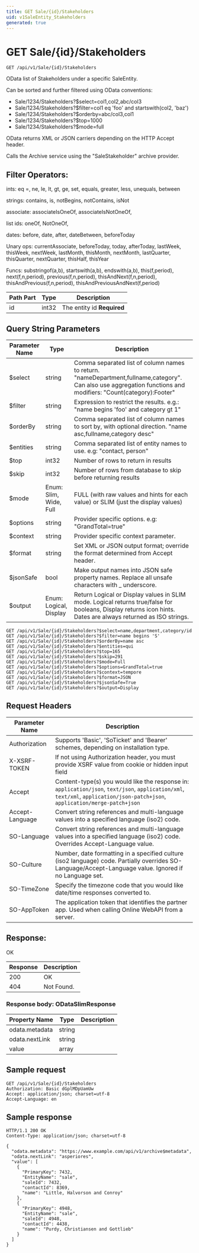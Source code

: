 ```yaml
---
title: GET Sale/{id}/Stakeholders
uid: v1SaleEntity_Stakeholders
generated: true
---
```


# GET Sale/{id}/Stakeholders

```http
GET /api/v1/Sale/{id}/Stakeholders
```

OData list of Stakeholders under a specific SaleEntity.


Can be sorted and further filtered using OData conventions:

* Sale/1234/Stakeholders?$select=col1,col2,abc/col3
* Sale/1234/Stakeholders?$filter=col1 eq 'foo' and startswith(col2, 'baz')
* Sale/1234/Stakeholders?$orderby=abc/col3,col1
* Sale/1234/Stakeholders?$top=1000
* Sale/1234/Stakeholders?$mode=full


OData returns XML or JSON carriers depending on the HTTP Accept header.


Calls the Archive service using the "SaleStakeholder" archive provider.


## Filter Operators: ##

ints: eq =, ne, le, lt, gt, ge, set, equals, greater, less, unequals, between

strings: contains, is, notBegins, notContains, isNot

associate: associateIsOneOf, associateIsNotOneOf,  

list ids: oneOf, NotOneOf, 

dates: before, date, after, dateBetween, beforeToday

Unary ops: currentAssociate, beforeToday, today, afterToday, lastWeek, thisWeek, nextWeek, lastMonth, thisMonth, nextMonth, lastQuarter, thisQuarter, nextQuarter, thisHalf, thisYear

Funcs: substringof(a,b), startswith(a,b), endswith(a,b), this(f,period), next(f,n,period), previous(f,n,period), thisAndNext(f,n,period), thisAndPrevious(f,n,period), thisAndPreviousAndNext(f,period)





| Path Part | Type | Description |
|-----------|------|-------------|
| id | int32 | The entity id **Required** |


## Query String Parameters

| Parameter Name | Type |  Description |
|----------------|------|--------------|
| $select | string |  Comma separated list of column names to return. "nameDepartment,fullname,category". Can also use aggregation functions and modifiers: "Count(category):Footer" |
| $filter | string |  Expression to restrict the results. e.g.: "name begins 'foo' and category gt 1" |
| $orderBy | string |  Comma separated list of column names to sort by, with optional direction. "name asc,fullname,category desc" |
| $entities | string |  Comma separated list of entity names to use. e.g: "contact, person" |
| $top | int32 |  Number of rows to return in results |
| $skip | int32 |  Number of rows from database to skip before returning results |
| $mode | Enum: Slim, Wide, Full |  FULL (with raw values and hints for each value) or SLIM (just the display values) |
| $options | string |  Provider specific options. e.g: "GrandTotal=true" |
| $context | string |  Provider specific context parameter. |
| $format | string |  Set XML or JSON output format; override the format determined from Accept header. |
| $jsonSafe | bool |  Make output names into JSON safe property names. Replace all unsafe characters with _ underscore. |
| $output | Enum: Logical, Display |  Return Logical or Display values in SLIM mode. Logical returns true/false for booleans, Display returns icon hints. Dates are always returned as ISO strings. |

```http
GET /api/v1/Sale/{id}/Stakeholders?$select=name,department,category/id
GET /api/v1/Sale/{id}/Stakeholders?$filter=name begins 'S'
GET /api/v1/Sale/{id}/Stakeholders?$orderBy=name asc
GET /api/v1/Sale/{id}/Stakeholders?$entities=qui
GET /api/v1/Sale/{id}/Stakeholders?$top=165
GET /api/v1/Sale/{id}/Stakeholders?$skip=291
GET /api/v1/Sale/{id}/Stakeholders?$mode=Full
GET /api/v1/Sale/{id}/Stakeholders?$options=GrandTotal=true
GET /api/v1/Sale/{id}/Stakeholders?$context=tempore
GET /api/v1/Sale/{id}/Stakeholders?$format=JSON
GET /api/v1/Sale/{id}/Stakeholders?$jsonSafe=True
GET /api/v1/Sale/{id}/Stakeholders?$output=Display
```


## Request Headers

| Parameter Name | Description |
|----------------|-------------|
| Authorization  | Supports 'Basic', 'SoTicket' and 'Bearer' schemes, depending on installation type. |
| X-XSRF-TOKEN   | If not using Authorization header, you must provide XSRF value from cookie or hidden input field |
| Accept         | Content-type(s) you would like the response in: `application/json`, `text/json`, `application/xml`, `text/xml`, `application/json-patch+json`, `application/merge-patch+json` |
| Accept-Language | Convert string references and multi-language values into a specified language (iso2) code. |
| SO-Language | Convert string references and multi-language values into a specified language (iso2) code. Overrides Accept-Language value. |
| SO-Culture | Number, date formatting in a specified culture (iso2 language) code. Partially overrides SO-Language/Accept-Language value. Ignored if no Language set. |
| SO-TimeZone | Specify the timezone code that you would like date/time responses converted to. |
| SO-AppToken | The application token that identifies the partner app. Used when calling Online WebAPI from a server. |


## Response:

OK

| Response | Description |
|----------------|-------------|
| 200 | OK |
| 404 | Not Found. |

### Response body: ODataSlimResponse

| Property Name | Type |  Description |
|----------------|------|--------------|
| odata.metadata | string |  |
| odata.nextLink | string |  |
| value | array |  |

## Sample request

```http!
GET /api/v1/Sale/{id}/Stakeholders
Authorization: Basic dGplMDpUamUw
Accept: application/json; charset=utf-8
Accept-Language: en
```

## Sample response

```http_
HTTP/1.1 200 OK
Content-Type: application/json; charset=utf-8

{
  "odata.metadata": "https://www.example.com/api/v1/archive$metadata",
  "odata.nextLink": "asperiores",
  "value": [
    {
      "PrimaryKey": 7432,
      "EntityName": "sale",
      "saleId": 7432,
      "contactId": 8369,
      "name": "Little, Halvorson and Conroy"
    },
    {
      "PrimaryKey": 4948,
      "EntityName": "sale",
      "saleId": 4948,
      "contactId": 4438,
      "name": "Purdy, Christiansen and Gottlieb"
    }
  ]
}
```